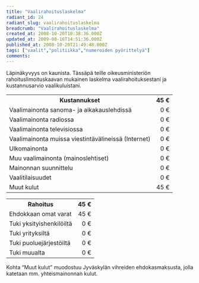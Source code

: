 ```yaml
---
title: "Vaalirahoituslaskelma"
radiant_id: 24
radiant_slug: vaalirahoituslaskelma
breadcrumb: "Vaalirahoituslaskelma"
created_at: 2008-10-20T18:38:36.000Z
updated_at: 2009-08-16T14:51:36.000Z
published_at: 2008-10-20T21:49:48.000Z
tags: ["vaalit","politiikka","numeroiden pyörittelyä"]
comments:
---
```

<p>Läpinäkyvyys on kaunista.  Tässäpä teille oikeusministeriön rahoituslimoituskaavan mukainen laskelma vaalirahoituksestani ja kustannusarvio vaalikuluistani.</p>
<table class="numeroita">
	<tr>
		<th>Kustannukset</th>
		<th class="textright">45 €</th>
	</tr>
	<tr>
		<td>Vaalimainonta sanoma- ja aikakauslehdissä</td>
		<td style="text-align:right">0 €</td>
	</tr>
	<tr>
		<td>Vaalimainonta radiossa</td>
		<td style="text-align:right">0 €</td>
	</tr>
	<tr>
		<td>Vaalimainonta televisiossa</td>
		<td style="text-align:right">0 €</td>
	</tr>
	<tr>
		<td>Vaalimainonta muissa viestintävälineissä (Internet)</td>
		<td style="text-align:right">0 €</td>
	</tr>
	<tr>
		<td>Ulkomainonta</td>
		<td style="text-align:right">0 €</td>
	</tr>
	<tr>
		<td>Muu vaalimainonta (mainoslehtiset)</td>
		<td style="text-align:right">0 €</td>
	</tr>
	<tr>
		<td>Mainonnan suunnittelu</td>
		<td style="text-align:right">0 €</td>
	</tr>
	<tr>
		<td>Vaalitilaisuudet</td>
		<td style="text-align:right">0 €</td>
	</tr>
	<tr>
		<td>Muut kulut</td>
		<td style="text-align:right">45 €</td>
	</tr>
</table>
<table class="numeroita">
	<tr>
		<th>Rahoitus</th>
		<th class="textright">45 €</th>
	</tr>
	<tr>
		<td>Ehdokkaan omat varat</td>
		<td style="text-align:right">45 €</td>
	</tr>
	<tr>
		<td>Tuki yksityishenkilöiltä</td>
		<td style="text-align:right">0 €</td>
	</tr>
	<tr>
		<td>Tuki yrityksiltä</td>
		<td style="text-align:right">0 €</td>
	</tr>
	<tr>
		<td>Tuki puoluejärjestöiltä</td>
		<td style="text-align:right">0 €</td>
	</tr>
	<tr>
		<td>Tuki muualta</td>
		<td style="text-align:right">0 €</td>
	</tr>
</table>
<p>Kohta &#8220;Muut kulut&#8221; muodostuu Jyväskylän vihreiden ehdokasmaksusta, jolla katetaan mm. yhteismainonnan kulut.</p>
